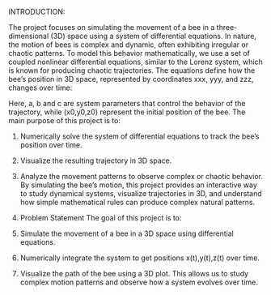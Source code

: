 

INTRODUCTION:

  The project focuses on simulating the movement of a bee in a three-dimensional (3D) space using a system of differential equations. In nature, the motion of bees is complex and dynamic, often exhibiting irregular or chaotic patterns. To model this behavior mathematically, we use a set of coupled nonlinear differential equations, similar to the Lorenz system, which is known for producing chaotic trajectories.
The equations define how the bee’s position in 3D space, represented by coordinates xxx, yyy, and zzz, changes over time:

  Here, a, b and c are system parameters that control the behavior of the trajectory, while (x0,y0,z0) represent the initial position of the bee.
The main purpose of this project is to:
  1.	Numerically solve the system of differential equations to track the bee’s position over time.
  2.	Visualize the resulting trajectory in 3D space.
  3.	Analyze the movement patterns to observe complex or chaotic behavior.
By simulating the bee’s motion, this project provides an interactive way to study dynamical systems, visualize trajectories in 3D, and understand how simple mathematical rules can produce complex natural patterns.

2. Problem Statement
The goal of this project is to:
  1.	Simulate the movement of a bee in a 3D space using differential equations.
  2.	Numerically integrate the system to get positions x(t),y(t),z(t) over time.
  3.	Visualize the path of the bee using a 3D plot.
This allows us to study complex motion patterns and observe how a system evolves over time.


